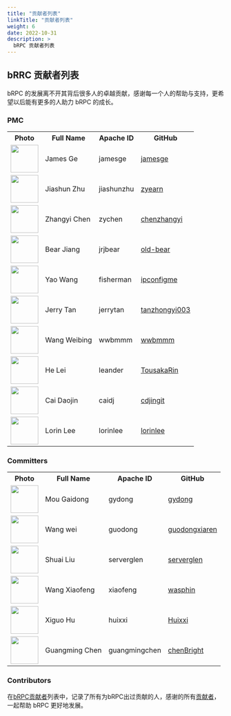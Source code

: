 ```yaml
---
title: "贡献者列表"
linkTitle: "贡献者列表"
weight: 6
date: 2022-10-31
description: >
  bRPC 贡献者列表
---
```

## bRRC 贡献者列表

bRPC 的发展离不开其背后很多人的卓越贡献，感谢每一个人的帮助与支持，更希望以后能有更多的人助力 bRPC 的成长。

### PMC

<table class="table table-hover">
    <tr>
        <th><b>Photo</b></th>
        <th><b>Full Name</b></th>
        <th><b>Apache ID</b></th>
        <th><b>GitHub</b></th>
    </tr>
    <tr>
        <td><a href="http://github.com/jamesge"><img width="64" src="https://avatars.githubusercontent.com/u/6566535?v=4"></a></td>
        <td>James Ge</td>
        <td>jamesge</td>
        <td><a href="http://github.com/jamesge">jamesge</a></td>
    </tr>
    <tr>
        <td><a href="http://github.com/zyearn"><img width="64" src="https://avatars.githubusercontent.com/u/4475779?v=4"></a></td>
        <td>Jiashun Zhu</td>
        <td>jiashunzhu</td>
        <td><a href="http://github.com/zyearn">zyearn</a></td>
    </tr>
    <tr>
        <td><a href="http://github.com/chenzhangyi"><img width="64" src="https://avatars.githubusercontent.com/u/6805583?v=4"></a></td>
        <td>Zhangyi Chen</td>
        <td>zychen</td>
        <td><a href="http://github.com/chenzhangyi">chenzhangyi</a></td>
    </tr>
    <tr>
        <td><a href="http://github.com/old-bear"><img width="64" src="https://avatars.githubusercontent.com/u/1525532?v=4"></a></td>
        <td>Bear Jiang</td>
        <td>jrjbear</td>
        <td><a href="http://github.com/old-bear">old-bear</a></td>
    </tr>
    <tr>
        <td><a href="http://github.com/ipconfigme"><img width="64" src="https://avatars.githubusercontent.com/u/2500750?v=4"></a></td>
        <td>Yao Wang</td>
        <td>fisherman</td>
        <td><a href="http://github.com/ipconfigme">ipconfigme</a></td>
    </tr>
    <tr>
        <td><a href="http://github.com/tanzhongyi003"><img width="64" src="https://avatars.githubusercontent.com/u/20179982?v=4"></a></td>
        <td>Jerry Tan</td>
        <td>jerrytan</td>
        <td><a href="http://github.com/tanzhongyi003">tanzhongyi003</a></td>
    </tr>
    <tr>
        <td><a href="http://github.com/wwbmmm"><img width="64" src="https://avatars.githubusercontent.com/u/3894631?v=4"></a></td>
        <td>Wang Weibing</td>
        <td>wwbmmm</td>
        <td><a href="http://github.com/wwbmmm">wwbmmm</a></td>
    </tr>
    <tr>
        <td><a href="http://github.com/TousakaRin"><img width="64" src="https://avatars.githubusercontent.com/u/8801314?v=4"></a></td>
        <td>He Lei</td>
        <td>leander</td>
        <td><a href="http://github.com/TousakaRin">TousakaRin</a></td>
    </tr>
    <tr>
        <td><a href="http://github.com/cdjingit"><img width="64" src="https://avatars.githubusercontent.com/u/31362185?v=4"></a></td>
        <td>Cai Daojin</td>
        <td>caidj</td>
        <td><a href="http://github.com/cdjingit">cdjingit</a></td>
    </tr>
    <tr>
        <td><a href="http://github.com/lorinlee"><img width="64" src="https://avatars.githubusercontent.com/u/16054841?v=4"></a></td>
        <td>Lorin Lee</td>
        <td>lorinlee</td>
        <td><a href="http://github.com/lorinlee">lorinlee</a></td>
    </tr>
</table>

### Committers

<table class="table table-hover">
    <tr>
        <th><b>Photo</b></th>
        <th><b>Full Name</b></th>
        <th><b>Apache ID</b></th>
        <th><b>GitHub</b></th>
    </tr>
    <tr>
        <td><a href="http://github.com/gydong"><img width="64" src="https://avatars.githubusercontent.com/u/3294444?v=4"></a></td>
        <td>Mou Gaidong</td>
        <td>gydong</td>
        <td><a href="http://github.com/gydong">gydong</a></td>
    </tr>
    <tr>
        <td><a href="http://github.com/guodongxiaren"><img width="64" src="https://avatars.githubusercontent.com/u/5945107?v=4"></a></td>
        <td>Wang wei</td>
        <td>guodong</td>
        <td><a href="http://github.com/guodongxiaren">guodongxiaren</a></td>
    </tr>
    <tr>
        <td><a href="http://github.com/serverglen"><img width="64" src="https://avatars.githubusercontent.com/u/38067377?v=4"></a></td>
        <td>Shuai Liu</td>
        <td>serverglen</td>
        <td><a href="http://github.com/serverglen">serverglen</a></td>
    </tr>
    <tr>
        <td><a href="http://github.com/wasphin"><img width="64" src="https://avatars.githubusercontent.com/u/1237906?v=4"></a></td>
        <td>Wang Xiaofeng</td>
        <td>xiaofeng</td>
        <td><a href="http://github.com/wasphin">wasphin</a></td>
    </tr>
    <tr>
        <td><a href="http://github.com/Huixxi"><img width="64" src="https://avatars.githubusercontent.com/u/21335093?v=4"></a></td>
        <td>Xiguo Hu</td>
        <td>huixxi</td>
        <td><a href="http://github.com/Huixxi">Huixxi</a></td>
    </tr>
    <tr>
        <td><a href="https://github.com/chenBright"><img width="64" src="https://avatars.githubusercontent.com/u/12249635?v=4"></a></td>
        <td>Guangming Chen</td>
        <td>guangmingchen</td>
        <td><a href="http://github.com/chenBright">chenBright</a></td>
    </tr>
</table>

### Contributors

在[bRPC贡献者](https://github.com/apache/incubator-brpc/graphs/contributors)列表中，记录了所有为bRPC出过贡献的人，感谢的所有[贡献者](https://github.com/apache/incubator-brpc/graphs/contributors)，一起帮助 bRPC 更好地发展。
